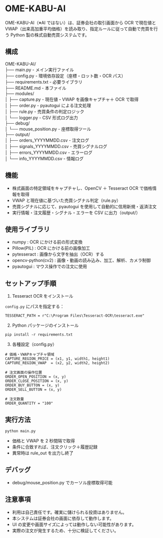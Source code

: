 # OME-KABU-AI

OME-KABU-AI（※AI ではない）は、証券会社の取引画面から OCR で現在値と VWAP（出来高加重平均価格）を読み取り、指定ルールに従って自動で売買を行う Python 製の株式自動売買システムです。

## 構成

OME-KABU-AI/  
├── main.py - メイン実行ファイル  
├── config.py - 環境依存設定（座標・ロット数・OCR パス）  
├── requirements.txt - 必要ライブラリ  
├── README.md - 本ファイル  
├── modules/  
│ ├── capture.py - 現在値・VWAP を画像キャプチャ＋ OCR で取得  
│ ├── order.py - pyautogui による注文処理  
│ ├── rule.py - 売買条件の判定ロジック  
│ └── logger.py - CSV 形式ログ出力  
├── debug/  
│ └── mouse_position.py - 座標取得ツール  
├── output/  
│ ├── orders_YYYYMMDD.csv - 注文ログ  
│ ├── signals_YYYYMMDD.csv - 売買シグナルログ  
│ ├── errors_YYYYMMDD.csv - エラーログ  
│ └── info_YYYYMMDD.csv - 情報ログ

## 機能

- 株式画面の特定領域をキャプチャし、OpenCV ＋ Tesseract OCR で価格情報を取得
- VWAP と現在値に基づいた売買シグナル判定（rule.py）
- 売買シグナルに応じて、pyautogui を使用して自動的に信用新規・返済注文
- 実行情報・注文履歴・シグナル・エラーを CSV に出力（output/）

## 使用ライブラリ

- numpy : OCR にかける前の形式変換
- Pillow(PIL) : OCR にかける前の画像加工
- pytesseract : 画像から文字を抽出（OCR）する
- opencv-python(cv2) : 画像・動画の読み込み、加工、解析、カメラ制御
- pyautogui : マウス操作での注文に使用

## セットアップ手順

1. Tesseract OCR をインストール

`config.py` にパスを指定する：

```
TESSERACT_PATH = r"C:\Program Files\Tesseract-OCR\tesseract.exe"
```

2. Python パッケージのインストール

```
pip install -r requirements.txt
```

3. 各種設定（config.py）

```
# 価格・VWAPキャプチャ領域
CAPTURE_REGION_PRICE = (x1, y1, width1, height1)
CAPTURE_REGION_VWAP  = (x2, y2, width2, height2)

# 注文画面の操作位置
ORDER_OPEN_POSITION = (x, y)
ORDER_CLOSE_POSITION = (x, y)
ORDER_BUY_BUTTON = (x, y)
ORDER_SELL_BUTTON = (x, y)

# 注文数量
ORDER_QUANTITY = "100"
```

## 実行方法

```
python main.py
```

- 価格と VWAP を 2 秒間隔で取得
- 条件に合致すれば、注文クリック＋履歴記録
- 異常時は rule_out を出力し終了

## デバッグ

- debug/mouse_position.py でカーソル座標取得可能

## 注意事項

- 利用は自己責任です。確実に儲けられる投資はありません。
- 本システムは証券会社の画面に依存して動作します。
- UI の変更や画面サイズによっては動作しない可能性があります。
- 実際の注文が発生するため、十分に検証してください。
